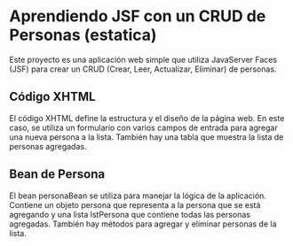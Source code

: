 # Aprendiendo JSF con un CRUD de Personas (estatica)
Este proyecto es una aplicación web simple que utiliza JavaServer Faces (JSF) para crear un CRUD (Crear, Leer, Actualizar, Eliminar) de personas.

## Código XHTML
El código XHTML define la estructura y el diseño de la página web. En este caso, se utiliza un formulario con varios campos de entrada para agregar una nueva persona a la lista. También hay una tabla que muestra la lista de personas agregadas.

## Bean de Persona
El bean personaBean se utiliza para manejar la lógica de la aplicación. Contiene un objeto persona que representa a la persona que se está agregando y una lista lstPersona que contiene todas las personas agregadas. También hay métodos para agregar y eliminar personas de la lista.

